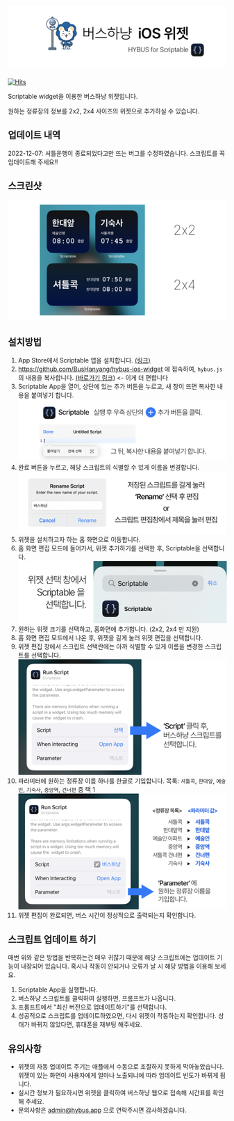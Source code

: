 # <img alt="버스하냥 iOS 위젯" src="./images/title.png">

[![Hits](https://hits.seeyoufarm.com/api/count/incr/badge.svg?url=https%3A%2F%2Fgithub.com%2FBusHanyang%2Fhybus-ios-widget&count_bg=%2379C83D&title_bg=%23555555&icon=&icon_color=%23E7E7E7&title=hits&edge_flat=false)](https://hits.seeyoufarm.com)

Scriptable widget을 이용한 버스하냥 위젯입니다.

원하는 정류장의 정보를 2x2, 2x4 사이즈의 위젯으로 추가하실 수 있습니다.

## 업데이트 내역

2022-12-07: 셔틀운행이 종료되었다고만 뜨는 버그를 수정하였습니다. 스크립트를 꼭 업데이트해 주세요!!

## 스크린샷
<img alt="screenshot" src="./images/screenshot.png">


## 설치방법

1. App Store에서 Scriptable 앱을 설치합니다. [(링크)](https://apps.apple.com/kr/app/scriptable/id1405459188)
2. https://github.com/BusHanyang/hybus-ios-widget 에 접속하여, `hybus.js` 의 내용을 복사합니다. [(바로가기 링크)](https://raw.githubusercontent.com/BusHanyang/hybus-ios-widget/main/hybus.js) <- 이게 더 편합니다
3. Scriptable App을 열어, 상단에 있는 추가 버튼을 누르고, 새 창이 뜨면 복사한 내용을 붙여넣기 합니다. <img alt="3_desc" src="./images/3_description.png">
4. 완료 버튼을 누르고, 해당 스크립트의 식별할 수 있게 이름을 변경합니다. <img alt="4_desc" src="./images/4_description.png">
5. 위젯을 설치하고자 하는 홈 화면으로 이동합니다.
6. 홈 화면 편집 모드에 들어가서, 위젯 추가하기를 선택한 후, Scriptable을 선택합니다. <img alt="6_desc" src="./images/6_description.png">
7. 원하는 위젯 크기를 선택하고, 홈화면에 추가합니다. (2x2, 2x4 만 지원)
8. 홈 화면 편집 모드에서 나온 후, 위젯을 길게 눌러 위젯 편집을 선택합니다.
9. 위젯 편집 창에서 스크립트 선택란에는 아까 식별할 수 있게 이름을 변경한 스크립트를 선택합니다. <img alt="9_desc" src="./images/9_description.png">
10. 파라미터에 원하는 정류장 이름 하나를 한글로 기입합니다. 목록: `셔틀콕`, `한대앞`, `예술인`, `기숙사`, `중앙역`, `건너편` 중 택 1 <img alt="10_desc" src="./images/10_description.png">
11. 위젯 편집이 완료되면, 버스 시간이 정상적으로 출력되는지 확인합니다.


## 스크립트 업데이트 하기

매번 위와 같은 방법을 반복하는건 매우 귀찮기 때문에 해당 스크립트에는 업데이트 기능이 내장되어 있습니다. 혹시나 작동이 안되거나 오류가 날 시 해당 방법을 이용해 보세요.

1. Scriptable App을 실행합니다.
2. 버스하냥 스크립트를 클릭하여 실행하면, 프롬프트가 나옵니다.
3. 프롬프트에서 "최신 버전으로 업데이트하기"를 선택합니다.
4. 성공적으로 스크립트를 업데이트하였으면, 다시 위젯이 작동하는지 확인합니다. 상태가 바뀌지 않았다면, 휴대폰을 재부팅 해주세요.


## 유의사항

* 위젯의 자동 업데이트 주기는 애플에서 수동으로 조절하지 못하게 막아놓았습니다. 위젯이 있는 화면이 사용자에게 얼마나 노출되냐에 따라 업데이트 빈도가 바뀌게 됩니다.
* 실시간 정보가 필요하시면 위젯을 클릭하여 버스하냥 웹으로 접속해 시간표를 확인해 주세요.
* 문의사항은 admin@hybus.app 으로 연락주시면 감사하겠습니다.
